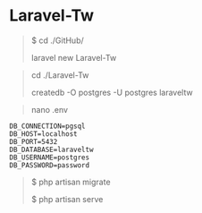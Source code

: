# Laravel-Tw

> $ cd ./GitHub/
>
> laravel new Laravel-Tw

> cd ./Laravel-Tw
>
> createdb -O postgres -U postgres laraveltw

> nano .env

```
DB_CONNECTION=pgsql
DB_HOST=localhost
DB_PORT=5432
DB_DATABASE=laraveltw
DB_USERNAME=postgres
DB_PASSWORD=password
```

> $ php artisan migrate
>
> $ php artisan serve
